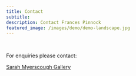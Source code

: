 ```yaml
---
title: Contact
subtitle: 
description: Contact Frances Pinnock
featured_image: /images/demo/demo-landscape.jpg
---
```

<br />

For enquiries please contact:

[Sarah Myerscough Gallery](https://www.sarahmyerscough.com/)  
